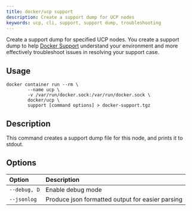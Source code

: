 ```yaml
---
title: docker/ucp support
description: Create a support dump for UCP nodes
keywords: ucp, cli, support, support dump, troubleshooting
---
```


Create a support dump for specified UCP nodes. You create a support dump to help [Docker Support](http://success.docker.com/support) understand your environment and more effectively troubleshoot issues in resolving your support case.

## Usage

```
docker container run --rm \
        --name ucp \
        -v /var/run/docker.sock:/var/run/docker.sock \
        docker/ucp \
        support [command options] > docker-support.tgz
```

## Description

This command creates a support dump file for this node, and prints it to stdout.

## Options

| Option                    | Description                |
|:--------------------------|:---------------------------|
|`--debug, D`|Enable debug mode|
|`--jsonlog`|Produce json formatted output for easier parsing|
